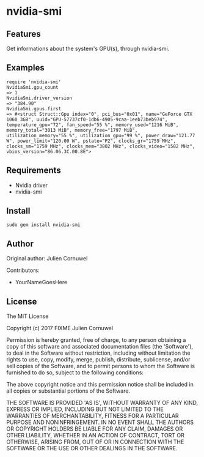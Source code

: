 nvidia-smi
===========

Features
--------

Get informations about the system's GPU(s), through nvidia-smi.

Examples
--------

    require 'nvidia-smi'
    NvidiaSmi.gpu_count
    => 1
    NvidiaSmi.driver_version
    => "384.90"
    NvidiaSmi.gpus.first
    => #<struct Struct::Gpu index="0", pci_bus="0x01", name="GeForce GTX 1060 3GB", uuid="GPU-57737cf0-1db6-4905-9caa-1eeb73beb974", temperature_gpu="72", fan_speed="55 %", memory_used="1216 MiB", memory_total="3013 MiB", memory_free="1797 MiB", utilization_memory="55 %", utilization_gpu="99 %", power_draw="121.77 W", power_limit="120.00 W", pstate="P2", clocks_gr="1759 MHz", clocks_sm="1759 MHz", clocks_mem="3802 MHz", clocks_video="1582 MHz", vbios_version="86.06.3C.00.8E">

Requirements
------------

* Nvidia driver
* nvidia-smi

Install
-------

    sudo gem install nvidia-smi

Author
------

Original author: Julien Cornuwel

Contributors:

* YourNameGoesHere

License
-------

The MIT License

Copyright (c) 2017 FIXME Julien Cornuwel

Permission is hereby granted, free of charge, to any person obtaining
a copy of this software and associated documentation files (the
'Software'), to deal in the Software without restriction, including
without limitation the rights to use, copy, modify, merge, publish,
distribute, sublicense, and/or sell copies of the Software, and to
permit persons to whom the Software is furnished to do so, subject to
the following conditions:

The above copyright notice and this permission notice shall be
included in all copies or substantial portions of the Software.

THE SOFTWARE IS PROVIDED 'AS IS', WITHOUT WARRANTY OF ANY KIND,
EXPRESS OR IMPLIED, INCLUDING BUT NOT LIMITED TO THE WARRANTIES OF
MERCHANTABILITY, FITNESS FOR A PARTICULAR PURPOSE AND NONINFRINGEMENT.
IN NO EVENT SHALL THE AUTHORS OR COPYRIGHT HOLDERS BE LIABLE FOR ANY
CLAIM, DAMAGES OR OTHER LIABILITY, WHETHER IN AN ACTION OF CONTRACT,
TORT OR OTHERWISE, ARISING FROM, OUT OF OR IN CONNECTION WITH THE
SOFTWARE OR THE USE OR OTHER DEALINGS IN THE SOFTWARE.
